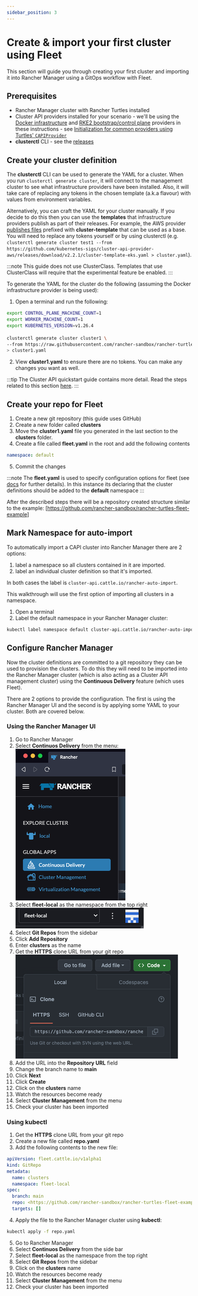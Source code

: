 ```yaml
---
sidebar_position: 3
---
```


# Create & import your first cluster using Fleet

This section will guide you through creating your first cluster and importing it into Rancher Manager using a GitOps workflow with Fleet.

## Prerequisites

- Rancher Manager cluster with Rancher Turtles installed
- Cluster API providers installed for your scenario - we'll be using the [Docker infrastructure](https://github.com/kubernetes-sigs/cluster-api/tree/main/test/infrastructure/docker) and [RKE2 bootstrap/control plane](https://github.com/rancher-sandbox/cluster-api-provider-rke2) providers in these instructions - see [Initialization for common providers using Turtles' `CAPIProvider`](../../tasks/capi-operator/capiprovider_resource.md)
- **clusterctl** CLI - see the [releases](https://github.com/kubernetes-sigs/cluster-api/releases)

## Create your cluster definition

The **clusterctl** CLI can be used to generate the YAML for a cluster. When you run `clusterctl generate cluster`, it will connect to the management cluster to see what infrastructure providers have been installed. Also, it will take care of replacing any tokens in the chosen template (a.k.a flavour) with values from environment variables.

Alternatively, you can craft the YAML for your cluster manually. If you decide to do this then you can use the **templates** that infrastructure providers publish as part of their releases. For example, the AWS provider [publishes files](https://github.com/kubernetes-sigs/cluster-api-provider-aws/releases/tag/v2.2.1) prefixed with **cluster-template** that can be used as a base. You will need to replace any tokens yourself or by using clusterctl (e.g. `clusterctl generate cluster test1 --from https://github.com/kubernetes-sigs/cluster-api-provider-aws/releases/download/v2.2.1/cluster-template-eks.yaml > cluster.yaml`).

:::note
This guide does not use ClusterClass. Templates that use ClusterClass will require that the experimental feature be enabled.
:::

To generate the YAML for the cluster do the following (assuming the Docker infrastructure provider is being used):

1. Open a terminal and run the following:

```bash
export CONTROL_PLANE_MACHINE_COUNT=1
export WORKER_MACHINE_COUNT=1
export KUBERNETES_VERSION=v1.26.4

clusterctl generate cluster cluster1 \
--from https://raw.githubusercontent.com/rancher-sandbox/rancher-turtles-fleet-example/templates/docker-rke2.yaml \
> cluster1.yaml
```

2. View **cluster1.yaml** to ensure there are no tokens. You can make any changes you want as well.

:::tip
The Cluster API quickstart guide contains more detail. Read the steps related to this section [here](https://cluster-api.sigs.k8s.io/user/quick-start.html#required-configuration-for-common-providers).
:::

## Create your repo for Fleet

1. Create a new git repository (this guide uses GitHub)
2. Create a new folder called **clusters**
3. Move the **cluster1.yaml** file you generated in the last section to the **clusters** folder.
4. Create a file called **fleet.yaml** in the root and add the following contents

```yaml
namespace: default
```

5. Commit the changes

:::note
The **fleet.yaml** is used to specify configuration options for fleet (see [docs](https://fleet.rancher.io/ref-fleet-yaml) for further details). In this instance its declaring that the cluster definitions should be added to the **default** namespace
:::

After the described steps there will be a repository created structure similar to the example: [https://github.com/rancher-sandbox/rancher-turtles-fleet-example]

## Mark Namespace for auto-import

To automatically import a CAPI cluster into Rancher Manager there are 2 options:

1. label a namespace so all clusters contained in it are imported.
2. label an individual cluster definition so that it's imported.

In both cases the label is `cluster-api.cattle.io/rancher-auto-import`.

This walkthrough will use the first option of importing all clusters in a namespace.

1. Open a terminal
2. Label the default namespace in your Rancher Manager cluster:

```bash
kubectl label namespace default cluster-api.cattle.io/rancher-auto-import=true
```

## Configure Rancher Manager

Now the cluster definitions are committed to a git repository they can be used to provision the clusters. To do this they will need to be imported into the Rancher Manager cluster (which is also acting as a Cluster API management cluster) using the **Continuous Delivery** feature (which uses Fleet).

There are 2 options to provide the configuration. The first is using the Rancher Manager UI and the second is by applying some YAML to your cluster. Both are covered below.

### Using the Rancher Manager UI

1. Go to Rancher Manager
2. Select **Continuos Delivery** from the menu:
![sidebar](sidebar.png)
3. Select **fleet-local** as the namespace from the top right
![namespace](ns.png)
4. Select **Git Repos** from the sidebar
5. Click **Add Repository**
6. Enter **clusters** as the name
7. Get the **HTTPS** clone URL from your git repo
![git clone url](gh_clone.png)
8. Add the URL into the **Repository URL** field
9. Change the branch name to **main**
10. Click **Next**
11. Click **Create**
12. Click on the **clusters** name
13. Watch the resources become ready
14. Select **Cluster Management** from the menu
15. Check your cluster has been imported

### Using kubectl

1. Get the **HTTPS** clone URL from your git repo
2. Create a new file called **repo.yaml**
3. Add the following contents to the new file:

```yaml
apiVersion: fleet.cattle.io/v1alpha1
kind: GitRepo
metadata:
  name: clusters
  namespace: fleet-local
spec:
  branch: main
  repo: <https://github.com/rancher-sandbox/rancher-turtles-fleet-example.git>
  targets: []
```

4. Apply the file to the Rancher Manager cluster using **kubectl**:

```bash
kubectl apply -f repo.yaml
```

5. Go to Rancher Manager
6. Select **Continuos Delivery** from the side bar
7. Select **fleet-local** as the namespace from the top right
8. Select **Git Repos** from the sidebar
9. Click on the **clusters** name
10. Watch the resources become ready
11. Select **Cluster Management** from the menu
12. Check your cluster has been imported
